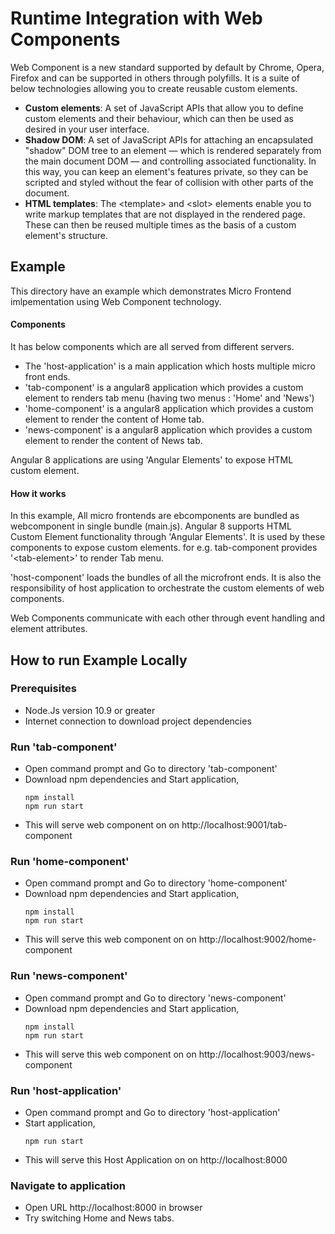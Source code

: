 # Runtime Integration with Web Components
Web Component is a new standard supported by default by Chrome, Opera, Firefox and can be supported in others through polyfills.
It is a suite of below technologies allowing you to create reusable custom elements. 

* **Custom elements**: A set of JavaScript APIs that allow you to define custom elements and their behaviour, which can then be used as desired in your user interface.
* **Shadow DOM**: A set of JavaScript APIs for attaching an encapsulated "shadow" DOM tree to an element — which is rendered separately from the main document DOM — and controlling associated functionality. In this way, you can keep an element's features private, so they can be scripted and styled without the fear of collision with other parts of the document.
* **HTML templates**: The &lt;template&gt; and &lt;slot&gt; elements enable you to write markup templates that are not displayed in the rendered page. These can then be reused multiple times as the basis of a custom element's structure.

## Example
This directory have an example which demonstrates Micro Frontend imlpementation using Web Component technology.

#### Components
It has below components which are all served from different servers.
* The 'host-application' is a main application which hosts multiple micro front ends.
* 'tab-component' is a angular8 application which provides a custom element to renders tab menu (having two menus : 'Home' and 'News')
* 'home-component' is a angular8 application which provides a custom element to render the content of Home tab.
* 'news-component' is a angular8 application which provides a custom element to render the content of News tab.

 Angular 8 applications are using 'Angular Elements' to expose HTML custom element.

#### How it works
In this example, All micro frontends  are ebcomponents are bundled as webcomponent in single bundle (main.js). Angular 8 supports HTML Custom Element functionality through 'Angular Elements'. It is used by these components to expose custom elements. for e.g. tab-component provides '&lt;tab-element&gt;' to render Tab menu.

'host-component' loads the bundles of all the microfront ends. It is also the responsibility of host application to orchestrate the custom elements of web components.

Web Components communicate with each other through event handling and element attributes.

## How to run Example Locally

### Prerequisites
* Node.Js version 10.9 or greater
* Internet connection to download project dependencies

### Run 'tab-component'
* Open command prompt and Go to directory 'tab-component' 
* Download npm dependencies and Start application,
    ```
    npm install
    npm run start
    ```
* This will serve web component on on http://localhost:9001/tab-component


### Run 'home-component'
* Open command prompt and Go to directory 'home-component' 
* Download npm dependencies and Start application,
    ```
    npm install
    npm run start
    ```
* This will serve this web component on on http://localhost:9002/home-component

### Run 'news-component'
* Open command prompt and Go to directory 'news-component' 
* Download npm dependencies and Start application,
    ```
    npm install
    npm run start
    ```
* This will serve this web component on on http://localhost:9003/news-component

### Run 'host-application'
* Open command prompt and Go to directory 'host-application' 
* Start application,
    ```
    npm run start
    ```
* This will serve this Host Application on on http://localhost:8000

### Navigate to application

* Open URL http://localhost:8000 in browser
* Try switching Home and News tabs. 